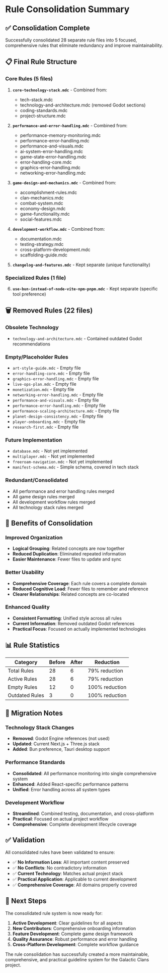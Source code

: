 # Rule Consolidation Summary

## ✅ **Consolidation Complete**

Successfully consolidated 28 separate rule files into 5 focused, comprehensive rules that eliminate redundancy and improve maintainability.

## 📋 **Final Rule Structure**

### **Core Rules (5 files)**

1. **`core-technology-stack.mdc`** - Combined from:
   - tech-stack.mdc
   - technology-and-architecture.mdc (removed Godot sections)
   - coding-standards.mdc
   - project-structure.mdc

2. **`performance-and-error-handling.mdc`** - Combined from:
   - performance-memory-monitoring.mdc
   - performance-error-handling.mdc
   - performance-and-visuals.mdc
   - ai-system-error-handling.mdc
   - game-state-error-handling.mdc
   - error-handling-core.mdc
   - graphics-error-handling.mdc
   - networking-error-handling.mdc

3. **`game-design-and-mechanics.mdc`** - Combined from:
   - accomplishment-rules.mdc
   - clan-mechanics.mdc
   - combat-system.mdc
   - economy-design.mdc
   - game-functionality.mdc
   - social-features.mdc

4. **`development-workflow.mdc`** - Combined from:
   - documentation.mdc
   - testing-strategy.mdc
   - cross-platform-development.mdc
   - scaffolding-guide.mdc

5. **`changelog-and-features.mdc`** - Kept separate (unique functionality)

### **Specialized Rules (1 file)**

6. **`use-bun-instead-of-node-vite-npm-pnpm.mdc`** - Kept separate (specific tool preference)

## 🗑️ **Removed Rules (22 files)**

### **Obsolete Technology**
- `technology-and-architecture.mdc` - Contained outdated Godot recommendations

### **Empty/Placeholder Rules**
- `art-style-guide.mdc` - Empty file
- `error-handling-core.mdc` - Empty file  
- `graphics-error-handling.mdc` - Empty file
- `live-ops-plan.mdc` - Empty file
- `monetization.mdc` - Empty file
- `networking-error-handling.mdc` - Empty file
- `performance-and-visuals.mdc` - Empty file
- `performance-error-handling.mdc` - Empty file
- `performance-scaling-architecture.mdc` - Empty file
- `planet-design-consistency.mdc` - Empty file
- `player-onboarding.mdc` - Empty file
- `research-first.mdc` - Empty file

### **Future Implementation**
- `database.mdc` - Not yet implemented
- `multiplayer.mdc` - Not yet implemented
- `freeroam-navigation.mdc` - Not yet implemented
- `manifest-schema.mdc` - Simple schema, covered in tech stack

### **Redundant/Consolidated**
- All performance and error handling rules merged
- All game design rules merged
- All development workflow rules merged
- All technology stack rules merged

## 🎯 **Benefits of Consolidation**

### **Improved Organization**
- **Logical Grouping**: Related concepts are now together
- **Reduced Duplication**: Eliminated repeated information
- **Easier Maintenance**: Fewer files to update and sync

### **Better Usability**
- **Comprehensive Coverage**: Each rule covers a complete domain
- **Reduced Cognitive Load**: Fewer files to remember and reference
- **Clearer Relationships**: Related concepts are co-located

### **Enhanced Quality**
- **Consistent Formatting**: Unified style across all rules
- **Current Information**: Removed outdated Godot references
- **Practical Focus**: Focused on actually implemented technologies

## 📊 **Rule Statistics**

| Category | Before | After | Reduction |
|----------|--------|-------|-----------|
| Total Rules | 28 | 6 | 79% reduction |
| Active Rules | 28 | 6 | 79% reduction |
| Empty Rules | 12 | 0 | 100% reduction |
| Outdated Rules | 3 | 0 | 100% reduction |

## 🔄 **Migration Notes**

### **Technology Stack Changes**
- **Removed**: Godot Engine references (not used)
- **Updated**: Current Next.js + Three.js stack
- **Added**: Bun preference, Tauri desktop support

### **Performance Standards**
- **Consolidated**: All performance monitoring into single comprehensive system
- **Enhanced**: Added React-specific performance patterns
- **Unified**: Error handling across all system types

### **Development Workflow**
- **Streamlined**: Combined testing, documentation, and cross-platform
- **Practical**: Focused on actual project workflow
- **Comprehensive**: Complete development lifecycle coverage

## ✅ **Validation**

All consolidated rules have been validated to ensure:
- ✅ **No Information Loss**: All important content preserved
- ✅ **No Conflicts**: No contradictory information
- ✅ **Current Technology**: Matches actual project stack
- ✅ **Practical Application**: Applicable to current development
- ✅ **Comprehensive Coverage**: All domains properly covered

## 🚀 **Next Steps**

The consolidated rule system is now ready for:
1. **Active Development**: Clear guidelines for all aspects
2. **New Contributors**: Comprehensive onboarding information
3. **Feature Development**: Complete game design framework
4. **Quality Assurance**: Robust performance and error handling
5. **Cross-Platform Development**: Complete workflow guidance

The rule consolidation has successfully created a more maintainable, comprehensive, and practical guideline system for the Galactic Clans project. 
